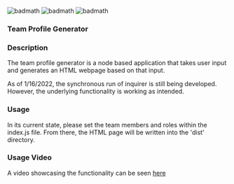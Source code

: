 ![badmath](https://img.shields.io/badge/-HTML-orange) ![badmath](https://img.shields.io/badge/-CSS-blue) ![badmath](https://img.shields.io/badge/-JS-yellow)

### Team Profile Generator

### Description
The team profile generator is a node based application that takes user input and generates an HTML webpage based on that input.

As of 1/16/2022, the synchronous run of inquirer is still being developed. However, the underlying functionality is working as intended.

### Usage
In its current state, please set the team members and roles within the index.js file.  From there, the HTML page will be written into the 'dist' directory.

### Usage Video
A video showcasing the functionality can be seen [here](https://watch.screencastify.com/v/aXfK8pctvT02cMCbiIwR)
